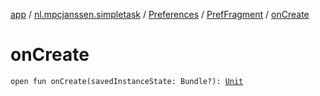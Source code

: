 [app](../../../index.md) / [nl.mpcjanssen.simpletask](../../index.md) / [Preferences](../index.md) / [PrefFragment](index.md) / [onCreate](.)

# onCreate

`open fun onCreate(savedInstanceState: Bundle?): `[`Unit`](https://kotlinlang.org/api/latest/jvm/stdlib/kotlin/-unit/index.html)